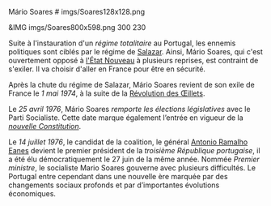 Mário Soares # imgs/Soares128x128.png

&IMG imgs/Soares800x598.png 300 230

Suite à l'instauration d'un *régime totalitaire* au Portugal, les ennemis politiques sont ciblés par le régime de [Salazar](articles/01_Salazar.md). Ainsi, Mário Soares, qui c'est ouvertement opposé à [l'État Nouveau](articles/02_Gouvernement_Sal.md) à plusieurs reprises, est contraint de s'exiler. Il va choisir d'aller en France pour être en sécurité.

Après la chute du régime de Salazar, Mário Soares revient de son exile de France le *1 mai 1974*, à la suite de la [Révolution des Œillets](articles/04_Revo_Oeillet.md).

Le *25 avril 1976*, Mário Soares *remporte les élections législatives* avec le Parti Socialiste. Cette date marque également l’entrée en vigueur de la *[nouvelle Constitution](articles/11_Nouvelle_const.md)*.

Le *14 juillet 1976*, le candidat de la coalition, le général [Antonio Ramalho Eanes](articles/12_antonio_eanes.md) devient le premier président de la *troisième République portugaise*, il a été élu démocratiquement le 27 juin de la même année. Nommée *Premier ministre*, le socialiste Mario Soares gouverne avec plusieurs difficultés. Le Portugal entre cependant dans une nouvelle ère marquée par des changements sociaux profonds et par d’importantes évolutions économiques.